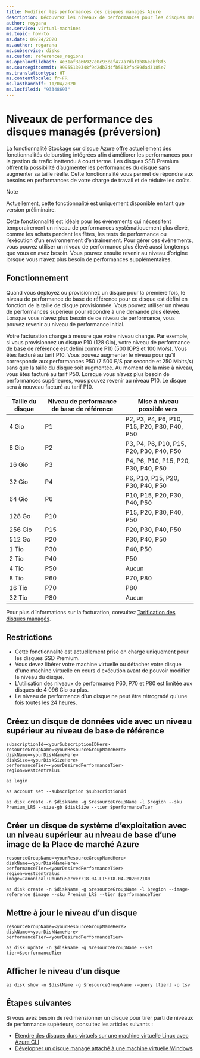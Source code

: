 ```yaml
---
title: Modifier les performances des disques managés Azure
description: Découvrez les niveaux de performances pour les disques managés et apprenez à modifier les niveaux de performances des disques managés existants.
author: roygara
ms.service: virtual-machines
ms.topic: how-to
ms.date: 09/24/2020
ms.author: rogarana
ms.subservice: disks
ms.custom: references_regions
ms.openlocfilehash: 4e31af3a66927e0c93caf477a7daf1b86eebf8f5
ms.sourcegitcommit: 99955130348f9d2db7d4fb5032fad89dad3185e7
ms.translationtype: HT
ms.contentlocale: fr-FR
ms.lasthandoff: 11/04/2020
ms.locfileid: "93348693"
---
```

# <a name="performance-tiers-for-managed-disks-preview"></a>Niveaux de performance des disques managés (préversion)

La fonctionnalité Stockage sur disque Azure offre actuellement des fonctionnalités de bursting intégrées afin d’améliorer les performances pour la gestion du trafic inattendu à court terme. Les disques SSD Premium offrent la possibilité d’augmenter les performances du disque sans augmenter sa taille réelle. Cette fonctionnalité vous permet de répondre aux besoins en performances de votre charge de travail et de réduire les coûts. 

> [!NOTE]
> Actuellement, cette fonctionnalité est uniquement disponible en tant que version préliminaire. 

Cette fonctionnalité est idéale pour les événements qui nécessitent temporairement un niveau de performances systématiquement plus élevé, comme les achats pendant les fêtes, les tests de performance ou l’exécution d’un environnement d’entraînement. Pour gérer ces événements, vous pouvez utiliser un niveau de performance plus élevé aussi longtemps que vous en avez besoin. Vous pouvez ensuite revenir au niveau d’origine lorsque vous n’avez plus besoin de performances supplémentaires.

## <a name="how-it-works"></a>Fonctionnement

Quand vous déployez ou provisionnez un disque pour la première fois, le niveau de performance de base de référence pour ce disque est défini en fonction de la taille de disque provisionnée. Vous pouvez utiliser un niveau de performances supérieur pour répondre à une demande plus élevée. Lorsque vous n’avez plus besoin de ce niveau de performance, vous pouvez revenir au niveau de performance initial.

Votre facturation change à mesure que votre niveau change. Par exemple, si vous provisionnez un disque P10 (128 Gio), votre niveau de performance de base de référence est défini comme P10 (500 IOPS et 100 Mo/s). Vous êtes facturé au tarif P10. Vous pouvez augmenter le niveau pour qu’il corresponde aux performances P50 (7 500 E/S par seconde et 250 Mbits/s) sans que la taille du disque soit augmentée. Au moment de la mise à niveau, vous êtes facturé au tarif P50. Lorsque vous n’avez plus besoin de performances supérieures, vous pouvez revenir au niveau P10. Le disque sera à nouveau facturé au tarif P10.

| Taille du disque | Niveau de performance de base de référence | Mise à niveau possible vers |
|----------------|-----|-------------------------------------|
| 4 Gio | P1 | P2, P3, P4, P6, P10, P15, P20, P30, P40, P50 |
| 8 Gio | P2 | P3, P4, P6, P10, P15, P20, P30, P40, P50 |
| 16 Gio | P3 | P4, P6, P10, P15, P20, P30, P40, P50 | 
| 32 Gio | P4 | P6, P10, P15, P20, P30, P40, P50 |
| 64 Gio | P6 | P10, P15, P20, P30, P40, P50 |
| 128 Go | P10 | P15, P20, P30, P40, P50 |
| 256 Gio | P15 | P20, P30, P40, P50 |
| 512 Go | P20 | P30, P40, P50 |
| 1 Tio | P30 | P40, P50 |
| 2 Tio | P40 | P50 |
| 4 Tio | P50 | Aucun |
| 8 Tio | P60 |  P70, P80 |
| 16 Tio | P70 | P80 |
| 32 Tio | P80 | Aucun |

Pour plus d’informations sur la facturation, consultez [Tarification des disques managés](https://azure.microsoft.com/pricing/details/managed-disks/).

## <a name="restrictions"></a>Restrictions

- Cette fonctionnalité est actuellement prise en charge uniquement pour les disques SSD Premium.
- Vous devez libérer votre machine virtuelle ou détacher votre disque d'une machine virtuelle en cours d'exécution avant de pouvoir modifier le niveau du disque.
- L’utilisation des niveaux de performance P60, P70 et P80 est limitée aux disques de 4 096 Gio ou plus.
- Le niveau de performance d'un disque ne peut être rétrogradé qu'une fois toutes les 24 heures.

## <a name="create-an-empty-data-disk-with-a-tier-higher-than-the-baseline-tier"></a>Créez un disque de données vide avec un niveau supérieur au niveau de base de référence

```azurecli
subscriptionId=<yourSubscriptionIDHere>
resourceGroupName=<yourResourceGroupNameHere>
diskName=<yourDiskNameHere>
diskSize=<yourDiskSizeHere>
performanceTier=<yourDesiredPerformanceTier>
region=westcentralus

az login

az account set --subscription $subscriptionId

az disk create -n $diskName -g $resourceGroupName -l $region --sku Premium_LRS --size-gb $diskSize --tier $performanceTier
```
## <a name="create-an-os-disk-with-a-tier-higher-than-the-baseline-tier-from-an-azure-marketplace-image"></a>Créer un disque de système d’exploitation avec un niveau supérieur au niveau de base d’une image de la Place de marché Azure

```azurecli
resourceGroupName=<yourResourceGroupNameHere>
diskName=<yourDiskNameHere>
performanceTier=<yourDesiredPerformanceTier>
region=westcentralus
image=Canonical:UbuntuServer:18.04-LTS:18.04.202002180

az disk create -n $diskName -g $resourceGroupName -l $region --image-reference $image --sku Premium_LRS --tier $performanceTier
```
     
## <a name="update-the-tier-of-a-disk"></a>Mettre à jour le niveau d’un disque

```azurecli
resourceGroupName=<yourResourceGroupNameHere>
diskName=<yourDiskNameHere>
performanceTier=<yourDesiredPerformanceTier>

az disk update -n $diskName -g $resourceGroupName --set tier=$performanceTier
```
## <a name="show-the-tier-of-a-disk"></a>Afficher le niveau d’un disque

```azurecli
az disk show -n $diskName -g $resourceGroupName --query [tier] -o tsv
```

## <a name="next-steps"></a>Étapes suivantes

Si vous avez besoin de redimensionner un disque pour tirer parti de niveaux de performance supérieurs, consultez les articles suivants :

- [Étendre des disques durs virtuels sur une machine virtuelle Linux avec Azure CLI](linux/expand-disks.md)
- [Développer un disque managé attaché à une machine virtuelle Windows](windows/expand-os-disk.md)
